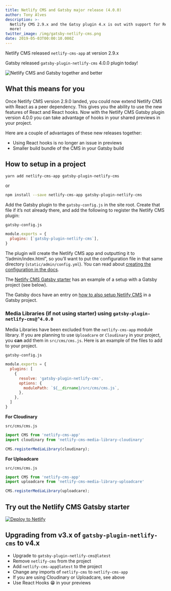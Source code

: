 ```yaml
---
title: Netlify CMS and Gatsby major release (4.0.0)
author: Tony Alves
description: >-
  Netlify CMS 2.9.x and the Gatsy plugin 4.x is out with support for React Hooks, and
  more!
twitter_image: /img/gatsby-netlify-cms.png
date: 2019-05-03T00:00:10.000Z
---
```


Netlify CMS released `netlify-cms-app` at version 2.9.x

Gatsby released `gatsby-plugin-netlify-cms` 4.0.0 plugin today!

![Netlify CMS and Gatsby together and better](/img/netlify-cms-gatsby.png)

## What this means for you

Once Netlify CMS version 2.9.0 landed, you could now extend Netlify CMS with React as a peer dependency. This gives you the ability to use the new features of React and React hooks. Now with the Netlify CMS Gatsby plugin version 4.0.0 you can take advantage of hooks in your shared previews in your project.

Here are a couple of advantages of these new releases together:

* Using React hooks is no longer an issue in previews
* Smaller build bundle of the CMS in your Gatsby build

## How to setup in a project

```bash
yarn add netlify-cms-app gatsby-plugin-netlify-cms
```

or 

```bash
npm install --save netlify-cms-app gatsby-plugin-netlify-cms
```

Add the Gatsby plugin to the `gatsby-config.js` in the site root. Create that file if it’s not already there, and add the following to register the Netlify CMS plugin:

`gatsby-config.js`
```javascript
module.exports = {
  plugins: [`gatsby-plugin-netlify-cms`],
}
```

The plugin will create the Netlify CMS app and outputting it to “/admin/index.html”, so you’ll want to put the configuration file in that same directory (`static/admin/config.yml`). You can read about [creating the configuration in the docs][1].

The [Netlify CMS Gatsby starter][2] has an example of a setup with a Gatsby project (see below).

The Gatsby docs have an entry on [how to also setup Netlify CMS][3] in a Gatsby project.

### Media Libraries (if not using starter) using `gatsby-plugin-netlify-cms@^4.0.0`

Media Libraries have been excluded from the `netlify-cms-app` module library. If you are planning to use `Uploadcare` or `Cloudinary` in your project, you **can** add them in `src/cms/cms.js`. Here is an example of the files to add to your project.

`gatsby-config.js`
```javascript
module.exports = {
  plugins: [
    {
      resolve: 'gatsby-plugin-netlify-cms',
      options: {
        modulePath: `${__dirname}/src/cms/cms.js`,
      },
    },
  ]
}
```

**For Cloudinary**

`src/cms/cms.js`
```javascript
import CMS from 'netlify-cms-app'
import cloudinary from 'netlify-cms-media-library-cloudinary'

CMS.registerMediaLibrary(cloudinary);
```

**For Uploadcare**

`src/cms/cms.js`
```javascript
import CMS from 'netlify-cms-app'
import uploadcare from 'netlify-cms-media-library-uploadcare'

CMS.registerMediaLibrary(uploadcare);
```

## Try out the Netlify CMS Gatsby starter

[![Deploy to Netlify](https://www.netlify.com/img/deploy/button.svg)](https://app.netlify.com/start/deploy?repository=https://github.com/netlify-templates/gatsby-starter-netlify-cms&stack=cms)

## Upgrading from v3.x of `gatsby-plugin-netlify-cms` to v4.x

* Upgrade to `gatsby-plugin-netlify-cms@latest`
* Remove `netlify-cms` from the project
* Add `netlify-cms-app@latest` to the project
* Change any imports of `netlify-cms` to `netlify-cms-app`
* If you are using Cloudinary or Uploadcare, see above
* Use React Hooks 😁 in your previews

[1]: https://www.netlifycms.org/docs/add-to-your-site/#configuration
[2]: https://github.com/netlify-templates/gatsby-starter-netlify-cms&stack=cms
[3]: https://www.gatsbyjs.org/docs/sourcing-from-netlify-cms/
